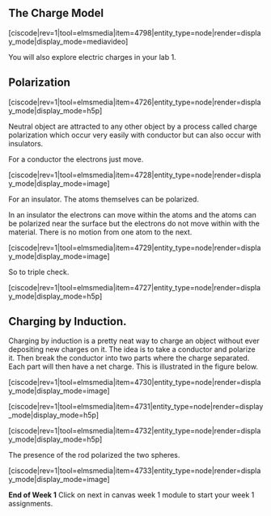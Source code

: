 ## The Charge Model

[ciscode|rev=1|tool=elmsmedia|item=4798|entity_type=node|render=display_mode|display_mode=mediavideo]

<lrndesign-sidenote label="Instructor Note" icon="bookmark" bg-color="#c2e5f2">
You will also explore electric charges in your lab 1. 
</lrndesign-sidenote>

## Polarization 

[ciscode|rev=1|tool=elmsmedia|item=4726|entity_type=node|render=display_mode|display_mode=h5p]

Neutral object are attracted to any other object by a process called charge polarization which occur very easily with conductor but can also occur with insulators. 

For a conductor the electrons just move. 

[ciscode|rev=1|tool=elmsmedia|item=4728|entity_type=node|render=display_mode|display_mode=image]

For an insulator. The atoms themselves can be polarized.

 <lrndesign-sidenote label="Instructor Note" icon="bookmark" bg-color="#c2e5f2">
In an insulator the electrons can move within the atoms and the atoms can be polarized near the surface but the electrons do not move within with the material. There is no motion from one atom to the next. 
</lrndesign-sidenote>


[ciscode|rev=1|tool=elmsmedia|item=4729|entity_type=node|render=display_mode|display_mode=image]

So to triple check. 

[ciscode|rev=1|tool=elmsmedia|item=4727|entity_type=node|render=display_mode|display_mode=h5p]

## Charging by Induction. 

Charging by induction is a pretty neat way to charge an object without ever depositing new charges on it. The idea is to take a conductor and polarize it. Then break the conductor into two parts where the charge separated. Each part will then have a net charge. This is illustrated in the figure below. 

[ciscode|rev=1|tool=elmsmedia|item=4730|entity_type=node|render=display_mode|display_mode=image]

[ciscode|rev=1|tool=elmsmedia|item=4731|entity_type=node|render=display_mode|display_mode=h5p]

[ciscode|rev=1|tool=elmsmedia|item=4732|entity_type=node|render=display_mode|display_mode=h5p]

The presence of the rod polarized the two spheres.

[ciscode|rev=1|tool=elmsmedia|item=4733|entity_type=node|render=display_mode|display_mode=image]

**End of Week 1** Click on next in canvas week 1 module to start your week 1 assignments. 